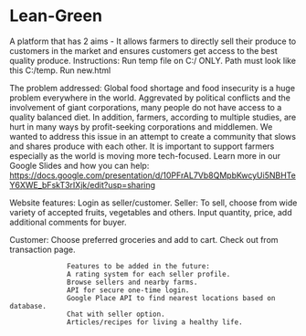 # Lean-Green
A platform that has 2 aims - It allows farmers to directly sell their produce to customers in the market and ensures customers get access to the best quality produce. Instructions: Run temp file on C:/ ONLY. Path must look like this C:/temp. Run new.html

The problem addressed:
                  Global food shortage and food insecurity is a huge problem everywhere in the world. Aggrevated by political conflicts and the involvement of giant                       corporations, many people do not have access to a quality balanced diet. In addition, farmers, according to multiple studies, are hurt in many ways by                   profit-seeking corporations and middlemen. We wanted to address this issue in an attempt to create a community that slows and shares produce with each                   other. It is important to support farmers especially as the world is moving more tech-focused.
                  Learn more in our Google Slides and how you can help: https://docs.google.com/presentation/d/10PFrAL7Vb8QMpbKwcyUi5NBHTeY6XWE_bFskT3rIXjk/edit?usp=sharing


Website features: 
Login as seller/customer.
Seller:
To sell, choose from wide variety of accepted fruits, vegetables and others.
Input quantity, price, add additional comments for buyer.
                  
Customer:
Choose preferred groceries and add to cart.
Check out from transaction page.
                  
                  Features to be added in the future:
                  A rating system for each seller profile.
                  Browse sellers and nearby farms.
                  API for secure one-time login.
                  Google Place API to find nearest locations based on database.
                  Chat with seller option.
                  Articles/recipes for living a healthy life.
                

